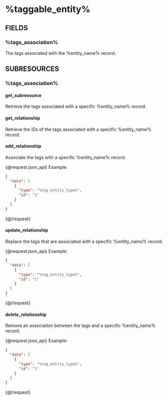 # %taggable_entity%

## FIELDS

### %tags_association%

The tags associated with the %entity_name% record.

## SUBRESOURCES

### %tags_association%

#### get_subresource

Retrieve the tags associated with a specific %entity_name% record.

#### get_relationship

Retrieve the IDs of the tags associated with a specific %entity_name% record.

#### add_relationship

Associate the tags with a specific %entity_name% record.

{@request:json_api}
Example:

```JSON
{
  "data": [
    {
      "type": "%tag_entity_type%",
      "id": "1"
    }
  ]
}
```
{@/request}

#### update_relationship

Replace the tags that are associated with a specific %entity_name% record.

{@request:json_api}
Example:

```JSON
{
  "data": [
    {
      "type": "%tag_entity_type%",
      "id": "1"
    }
  ]
}
```
{@/request}

#### delete_relationship

Remove an association between the tags and a specific %entity_name% record.

{@request:json_api}
Example:

```JSON
{
  "data": [
    {
      "type": "%tag_entity_type%",
      "id": "1"
    }
  ]
}
```
{@/request}
